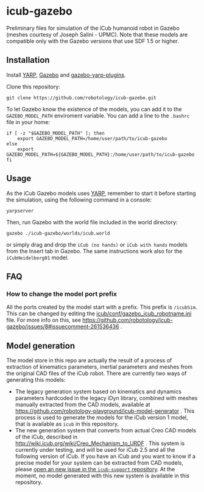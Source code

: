 icub-gazebo
===========

Preliminary files for simulation of the iCub humanoid robot in Gazebo (meshes courtesy of Joseph Salini - UPMC). Note that these models are compatible only with the Gazebo versions that use SDF 1.5 or higher. 

Installation
------------
Install [YARP](http://www.yarp.it/install.html), [Gazebo](http://gazebosim.org/tutorials?cat=install) and  [gazebo-yarp-plugins](https://github.com/robotology/gazebo-yarp-plugins).

Clone this repository:
```
git clone https://github.com/robotology/icub-gazebo.git
```
 
To let Gazebo know the existence of the models, you can add it to the `GAZEBO_MODEL_PATH` enviroment variable. You can add a line to the `.bashrc` file in your home:
```
if [ -z "$GAZEBO_MODEL_PATH" ]; then
    export GAZEBO_MODEL_PATH=/home/user/path/to/icub-gazebo
else
    export GAZEBO_MODEL_PATH=${GAZEBO_MODEL_PATH}:/home/user/path/to/icub-gazebo
fi
```

Usage
-----
As the iCub Gazebo models uses [YARP](http://yarp.it), remember to start it before starting the simulation, using the following command in a console:
```
yarpserver 
```

Then, run Gazebo with the world file included in the world directory:
```
gazebo ./icub-gazebo/worlds/icub.world
```
or simply drag and drop the `iCub (no hands)` or `iCub with hands` models from the Insert tab in Gazebo.
The same instructions work also for the `iCubHeidelberg01` model.

FAQ
------

### How to change the model port prefix 
All the ports created by the model start with a prefix. 
This prefix is `/icubSim`. This can be changed by editing the [icub/conf/gazebo_icub_robotname.ini](icub/conf/gazebo_icub_robotname.ini) file. For more info on this, see https://github.com/robotology/icub-gazebo/issues/8#issuecomment-261536436 .


Model generation
----------------
The model store in this repo are actually the result of a process of extraction of kinematics parameters, inertial parameters and meshes from the original CAD files of the iCub robot. There are currently two ways of generating this models: 

* The legacy generation system based on kinematics and dynamics parameters hardcoded in the legacy iDyn library, combined with meshes manually extracted from the CAD models, available at https://github.com/robotology-playground/icub-model-generator . This process is used to generate the models for the iCub version 1 model, that is available as `icub` in this repository.
* The new generation system that converts from actual Creo CAD models of the iCub, described in http://wiki.icub.org/wiki/Creo_Mechanism_to_URDF . This system is currently under testing, and will be used for iCub 2.5 and all the following version of iCub. If you have an iCub and you want to know if a precise model for your system can be extracted from CAD models, please [open an new issue in the `icub-support` repository](https://github.com/robotology/icub-support/issues/new). At the moment, no model generated with this new system is available in this repository. 
